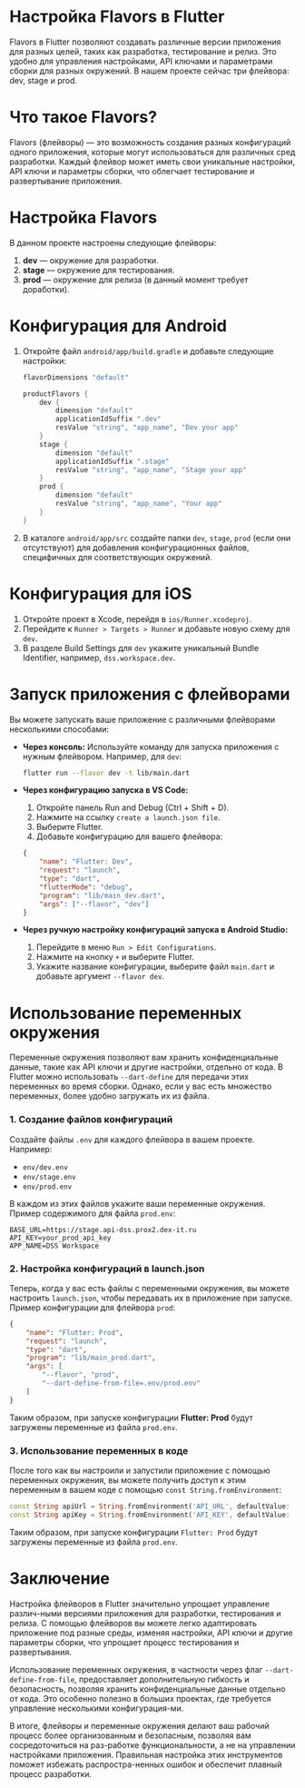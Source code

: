 # Настройка Flavors в Flutter

Flavors в Flutter позволяют создавать различные версии приложения для разных целей, таких как разработка, тестирование и релиз. Это удобно для управления настройками, API ключами и параметрами сборки для разных окружений. В нашем проекте сейчас три флейвора: dev, stage и prod.

# Что такое Flavors?

Flavors (флейворы) — это возможность создания разных конфигураций одного приложения, которые могут использоваться для различных сред разработки. Каждый флейвор может иметь свои уникальные настройки, API ключи и параметры сборки, что облегчает тестирование и развертывание приложения.

# Настройка Flavors

В данном проекте настроены следующие флейворы:
1. **dev** — окружение для разработки.
2. **stage** — окружение для тестирования.
3. **prod** — окружение для релиза (в данный момент требует доработки).

# Конфигурация для Android

1. Откройте файл `android/app/build.gradle` и добавьте следующие настройки:

    ```groovy
    flavorDimensions "default"

    productFlavors {
        dev {   
            dimension "default" 
            applicationIdSuffix ".dev"
            resValue "string", "app_name", "Dev your app" 
        } 
        stage { 
            dimension "default"
            applicationIdSuffix ".stage" 
            resValue "string", "app_name", "Stage your app" 
        }
        prod { 
            dimension "default" 
            resValue "string", "app_name", "Your app" 
        }
    }
    ```

2. В каталоге `android/app/src` создайте папки `dev`, `stage`, `prod` (если они отсутствуют) для добавления конфигурационных файлов, специфичных для соответствующих окружений.

# Конфигурация для iOS

1. Откройте проект в Xcode, перейдя в `ios/Runner.xcodeproj`.
2. Перейдите к `Runner > Targets > Runner` и добавьте новую схему для `dev`.
3. В разделе Build Settings для `dev` укажите уникальный Bundle Identifier, например, `dss.workspace.dev`.

# Запуск приложения с флейворами

Вы можете запускать ваше приложение с различными флейворами несколькими способами:

- **Через консоль:** Используйте команду для запуска приложения с нужным флейвором. Например, для `dev`:
  
    ```bash
    flutter run --flavor dev -t lib/main.dart
    ```

- **Через конфигурацию запуска в VS Code:**
    1. Откройте панель Run and Debug (Ctrl + Shift + D).
    2. Нажмите на ссылку `create a launch.json file`.
    3. Выберите Flutter.
    4. Добавьте конфигурацию для вашего флейвора:

    ```json
    {
        "name": "Flutter: Dev",
        "request": "launch",
        "type": "dart",
        "flutterMode": "debug",
        "program": "lib/main_dev.dart",
        "args": ["--flavor", "dev"]
    }
    ```

- **Через ручную настройку конфигураций запуска в Android Studio:**
    1. Перейдите в меню `Run > Edit Configurations`.
    2. Нажмите на кнопку `+` и выберите Flutter.
    3. Укажите название конфигурации, выберите файл `main.dart` и добавьте аргумент `--flavor dev`.

# Использование переменных окружения

Переменные окружения позволяют вам хранить конфиденциальные данные, такие как API ключи и другие настройки, отдельно от кода. В Flutter можно использовать `--dart-define` для передачи этих переменных во время сборки. Однако, если у вас есть множество переменных, более удобно загружать их из файла.

### 1. Создание файлов конфигураций

Создайте файлы `.env` для каждого флейвора в вашем проекте. Например:
- `env/dev.env`
- `env/stage.env`
- `env/prod.env`

В каждом из этих файлов укажите ваши переменные окружения. Пример содержимого для файла `prod.env`:

```env
BASE_URL=https://stage.api-dss.prox2.dex-it.ru
API_KEY=your_prod_api_key
APP_NAME=DSS Workspace
```
### 2. Настройка конфигураций в launch.json

Теперь, когда у вас есть файлы с переменными окружения, вы можете настроить `launch.json`, чтобы передавать их в приложение при запуске. Пример конфигурации для флейвора `prod`:

```json
{
    "name": "Flutter: Prod",
    "request": "launch",
    "type": "dart",
    "program": "lib/main_prod.dart",
    "args": [
        "--flavor", "prod",
        "--dart-define-from-file=.env/prod.env"
    ]
}
```
Таким образом, при запуске конфигурации **Flutter: Prod** будут загружены переменные из файла `prod.env`.

### 3. Использование переменных в коде

После того как вы настроили и запустили приложение с помощью переменных окружения, вы можете получить доступ к этим переменным в вашем коде с помощью `const String.fromEnvironment`:

```dart
const String apiUrl = String.fromEnvironment('API_URL', defaultValue: 'https://api.default');
const String apiKey = String.fromEnvironment('API_KEY', defaultValue: 'default_key');
```
Таким образом, при запуске конфигурации `Flutter: Prod` будут загружены переменные из файла `prod.env`.

# Заключение
Настройка флейворов в Flutter значительно упрощает управление различ-ными версиями приложения для разработки, тестирования и релиза. С помощью флейворов вы можете легко адаптировать приложение под разные среды, изменяя настройки, API ключи и другие параметры сборки, что упрощает процесс тестирования и развертывания.

Использование переменных окружения, в частности через флаг `--dart-define-from-file`, предоставляет дополнительную гибкость и безопасность, позволяя хранить конфиденциальные данные отдельно от кода. Это особенно полезно в больших проектах, где требуется управление несколькими конфигурация-ми.

В итоге, флейворы и переменные окружения делают ваш рабочий процесс более организованным и безопасным, позволяя вам сосредоточиться на раз-работке функциональности, а не на управлении настройками приложения. Правильная настройка этих инструментов поможет избежать распростра-ненных ошибок и обеспечит плавный процесс разработки.


